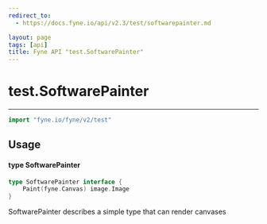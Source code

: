 ```yaml
---
redirect_to:
  - https://docs.fyne.io/api/v2.3/test/softwarepainter.md

layout: page
tags: [api]
title: Fyne API "test.SoftwarePainter"
---
```



# test.SoftwarePainter
---
```go
import "fyne.io/fyne/v2/test"
```

## Usage

#### type SoftwarePainter

```go
type SoftwarePainter interface {
	Paint(fyne.Canvas) image.Image
}
```

SoftwarePainter describes a simple type that can render canvases
